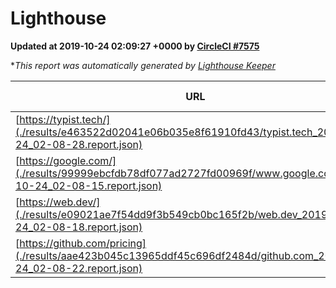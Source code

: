 
# Lighthouse

**Updated at 2019-10-24 02:09:27 +0000 by [CircleCI #7575](https://circleci.com/gh/ItinerisLtd/lighthouse-keeper-example/7575)**

**This report was automatically generated by [Lighthouse Keeper](https://github.com/itinerisltd/lighthouse-keeper)*

| URL | Performance | Accessibility | Best Practices | SEO | PWA | Updated At |
| --- | --- | --- | --- | --- | --- | --- |
| [https://typist.tech/](./results/e463522d02041e06b035e8f61910fd43/typist.tech_2019-10-24_02-08-28.report.json) |  |  |  |  |  | 2019-10-24T02:08:28.137Z |
| [https://google.com/](./results/99999ebcfdb78df077ad2727fd00969f/www.google.com_2019-10-24_02-08-15.report.json) | 0.95 | 0.86 | 0.93 | 0.83 | 0.56 | 2019-10-24T02:08:15.049Z |
| [https://web.dev/](./results/e09021ae7f54dd9f3b549cb0bc165f2b/web.dev_2019-10-24_02-08-18.report.json) | 0.89 | 0.9 | 1 | 0.97 | 1 | 2019-10-24T02:08:18.371Z |
| [https://github.com/pricing](./results/aae423b045c13965ddf45c696df2484d/github.com_2019-10-24_02-08-22.report.json) | 0.89 | 0.93 | 0.93 | 0.92 | 0.56 | 2019-10-24T02:08:22.348Z |
